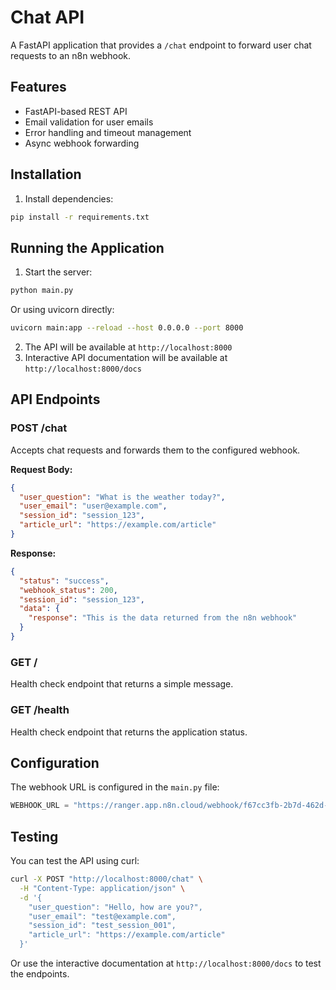 # Chat API

A FastAPI application that provides a `/chat` endpoint to forward user chat requests to an n8n webhook.

## Features

- FastAPI-based REST API
- Email validation for user emails
- Error handling and timeout management
- Async webhook forwarding

## Installation

1. Install dependencies:
```bash
pip install -r requirements.txt
```

## Running the Application

1. Start the server:
```bash
python main.py
```

Or using uvicorn directly:
```bash
uvicorn main:app --reload --host 0.0.0.0 --port 8000
```

2. The API will be available at `http://localhost:8000`
3. Interactive API documentation will be available at `http://localhost:8000/docs`

## API Endpoints

### POST /chat

Accepts chat requests and forwards them to the configured webhook.

**Request Body:**
```json
{
  "user_question": "What is the weather today?",
  "user_email": "user@example.com",
  "session_id": "session_123",
  "article_url": "https://example.com/article"
}
```

**Response:**
```json
{
  "status": "success",
  "webhook_status": 200,
  "session_id": "session_123",
  "data": {
    "response": "This is the data returned from the n8n webhook"
  }
}
```

### GET /

Health check endpoint that returns a simple message.

### GET /health

Health check endpoint that returns the application status.

## Configuration

The webhook URL is configured in the `main.py` file:
```python
WEBHOOK_URL = "https://ranger.app.n8n.cloud/webhook/f67cc3fb-2b7d-462d-8350-8a4dd7bbfc69"
```

## Testing

You can test the API using curl:

```bash
curl -X POST "http://localhost:8000/chat" \
  -H "Content-Type: application/json" \
  -d '{
    "user_question": "Hello, how are you?",
    "user_email": "test@example.com",
    "session_id": "test_session_001",
    "article_url": "https://example.com/article"
  }'
```

Or use the interactive documentation at `http://localhost:8000/docs` to test the endpoints.